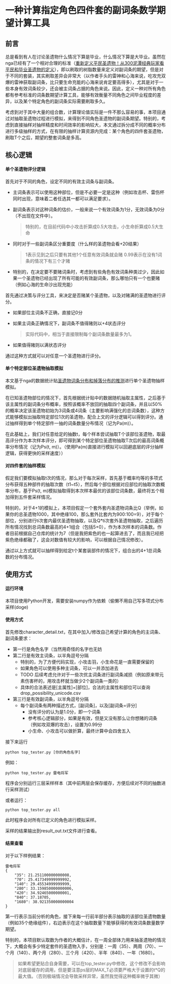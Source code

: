 # 一种计算指定角色四件套的副词条数学期望计算工具

## 前言

总是看到有人在讨论圣遗物什么情况下算是毕业，什么情况下算是大毕业。虽然在nga已经有了一个相对合理的标准（[重新定义平民圣遗物！从300泥潭经典玩家看平民和毕业圣遗物的定义](https://nga.178.com/read.php?tid=25910673)），即以刷取的树脂数量来定义对副词条的期望，但是对于不同的套装，其实刷取差异会非常大（以作者手头的雷神和心海来说，吃攻充双爆的雷神获取副词条，比只要生命充能的心海来说肯定要高得多），尤其是对于一些本身有效词条较少，还会被主词条占据的角色来说。因此，定义一种对所有角色都有参考标准的词条数期望计算工具，能够有效衡量不同角色之间毕业程度的差异，以及某个特定角色的副词条实际需要刷取多久。

考虑到对于其中大量的组合数，计算理论值实际是一件不那么容易的事，本项目通过对抽取圣遗物过程进行模拟，来得到不同角色圣遗物的副词条期望。特别的，考虑到直接抽样对抽样精度和时间效率的影响较大，本文通过拆分成不同的概率分布进行多级抽样的方式，在有限的抽样计算资源内完成：某个角色的四件套圣遗物，刷取T个之后，期望的整套词条是多高。

## 核心逻辑

#### 单个圣遗物评分逻辑

首先对于不同的角色，设定不同的有效主词条与副词条。

- 主词条表示可以使用这种部位，但是不必要一定是这种（例如攻击杯、雷伤杯同时出现，意味着二者任选其一都可以满足要求）。

- 副词条表示对这种词条的估价，一般来说一个有效词条为1分，无效词条为0分（不出现在文件中）。

  > 特别的，在目前代码中小攻击折算成0.5大攻击，小生命折算成0.5大生命

- 同时对于一些副词条区分重要度（什么样的圣遗物会看+20结果）
  > 1表示见到之后只要有其他1个任意有效词条就会赌
  > 0.99表示在没有1词条的情况下有三个才赌
  
- 特别的，在决定要不要赌词条时，考虑到有些角色有效词条种类过少，因此如果一个圣遗物已经出现了所有可能的有效副词条，那么哪怕只有一个也要赌（例如心海的生命沙出现充能）

首先通过决策与评分工具，来决定是否赌某个圣遗物，以及对赌满的圣遗物进行评分。

- 如果部位主词条不正确，直接记0分
- 如果主词条正确情况下，副词条不值得赌则以+4状态评分

  > 实际代码中，相当于直接限制每个副词条数量最多为1。
- 如果值得赌则以满状态评分

通过这种方式就可以对任意一个圣遗物进行评分。

#### 单个特定部位圣遗物抽取模拟

本文基于nga的数据统计贴[圣遗物词条分布和掉落分布的推测](https://nga.178.com/read.php?tid=25954661)进行单个圣遗物抽样模拟。

在已知圣遗物部位的情况下，首先根据统计贴中的数据随机抽取主属性，之后基于该主属性的副词条分布概率，按照该概率不放回的抽取四个副词条，并且以50%的概率决定该圣遗物初始为3词条或4词条（主要影响满强化的总词条数），这种方式能够模拟出抽取特定部位1次的圣遗物，配合上文的评分逻辑可以得到评分。通过抽样得到单个特定部件一抽的词条数量分布情况（记为Pa(m)）。

在此基础上，我们对任意给定的抽数t，每个样本尝试抽取T个该部位圣遗物，取最高评分作为本次样本评分，即可得到某个特定部位圣遗物抽取T次后的最高词条概率分布情况（记为Ps(t, m)）。（使用Pa(m)直接进行模拟可以回避底层的评分抽样逻辑，获得更快的采样速度））

#### 对四件套的抽样模拟

假定我们要模拟抽取t次的情况，那么对于每次采样，首先基于概率均等的多项式分布获得五种部件的抽取次数（t1~t5），然后每个部位根据对应部位的抽取次数概率分布，基于Ps(t, m)模拟抽取得到本次样本最优的该部位词条数，最终将五个相加得到五件套采样情况。

特别的，对于4+1的模拟上，本项目假定一个套外套内圣遗物词条比Q（举例，如果你的总圣遗物1000，其中绝缘100，那么套外比套内为900:100=9），对于每个部位，分别进行ti次套内最优圣遗物抽取，以及Q*ti次套外圣遗物抽取，之后遍历所有情况找到总词条数最高的4+1组合（包括5+0），作为本次样本的词条数。作者目前根据自己仓库的统计为7（但是我把紫色的也一起算进去了，而且我已经把紫色绝缘都融了，这会对数值有较大的影响，可以根据自己情况修改）。

通过以上方式就可以抽样得到给定t个某套装部件的情况下，组合出的4+1总词条数的分布情况。

## 使用方式

#### 运行环境

本项目使用Python开发，需要安装numpy作为依赖（偷懒不用自己写多项式分布采样(doge)

#### 使用方式

首先修改character_detail.txt，在其中加入/修改自己希望计算的角色的主词条、副词条要求：

- 第一行是角色名字（当然用奇怪的名字也无妨
- 第二行是有效主词条，以半角逗号分隔
  - 特别的，为了方便代码实现，小攻击羽，小生命花是一直需要保留的
  - 如果角色可以使用多种主词条，可以一并添加进去
  - TODO 后续考虑允许对于一些次优主词条进行副词条减损（例如原来带元素伤害杯的，用攻击杯就当做少2个副词条一类的）
  - 具体的合法表述是[主属性]+[部位]，合法的主属性和部位可以查询drop_possibility_unicode.csv
- 第三行是有效副词条，以半角逗号分隔
  - 每个副词条有两种描述方式，[副词条]，以及[副词条=评分]
    - 没有评分的认为是1.0分，即一个词条
    - 参考核心逻辑部分，如果是有效，但是又没有那么让你想赌的词条（例如攻双爆的攻击），设置为0.99分
    - 小生命、小攻击可以做折算，最终计算中会四舍五入

接下来运行

```
python top_tester.py [你的角色名字]
```

例如：

```
python top_tester.py 雷电将军
```

程序会分别运行三层采样样本（其中前两层会保存缓存，方便后续对不同的抽数进行采样测试）

或者运行：

```
python top_tester.py all
```

此时程序会对所有已定义的角色进行模拟采样。

采样的结果输出到result_out.txt文件进行查看。

#### 结果查看

对于以下样例结果：

```
雷电将军
{
    "35": 21.251100000000008,
    "70": 25.417349999999992,
    "140": 29.45534999999999,
    "280": 33.159850000000006,
    "420": 34.92465000000001,
    "840": 37.18705,
    "1680": 38.921350000000004
}
```

第一行表示当前分析的角色，接下来每一行前半部分表示抽取的该部位圣遗物数量（例如35个绝缘组件），右边表示在这个抽取数量下能够获得的有效词条数量数学期望。

特别的，本项目默认取数为作者的大概估计，在一周全部体力用来抽圣遗物的情况下，大概会有多少特定套件的圣遗物入手，分别是：一周（35）、两周（70）、一个月（140）、两个月（280）、三个月（420）、半年（840）、一年（1680）。

> 如果希望更贴合自身需要，可以在top_tester.py中修改，这个修改不会影响对底层缓存的调用，但是要注意ps层的MAX_T必须要严格大于设置的t*Q的最大值。（否则极端情况会导致采样异常，虽然我觉得这种概率微乎其微）